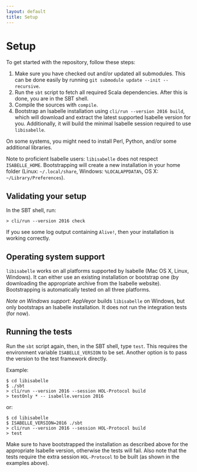 ```yaml
---
layout: default
title: Setup
---
```


# Setup

To get started with the repository, follow these steps:

1. Make sure you have checked out and/or updated all submodules.
   This can be done easily by running `git submodule update --init --recursive`.
2. Run the `sbt` script to fetch all required Scala dependencies.
   After this is done, you are in the SBT shell.
3. Compile the sources with `compile`.
4. Bootstrap an Isabelle installation using `cli/run --version 2016 build`, which will download and extract the latest supported Isabelle version for you.
   Additionally, it will build the minimal Isabelle session required to use `libisabelle`.

On some systems, you might need to install Perl, Python, and/or some additional libraries.

Note to proficient Isabelle users:
`libisabelle` does not respect `ISABELLE_HOME`.
Bootstrapping will create a new installation in your home folder (Linux: `~/.local/share`, Windows: `%LOCALAPPDATA%`, OS X: `~/Library/Preferences`).

## Validating your setup

In the SBT shell, run:

```
> cli/run --version 2016 check
```

If you see some log output containing `Alive!`, then your installation is working correctly.

## Operating system support

`libisabelle` works on all platforms supported by Isabelle (Mac OS X, Linux, Windows).
It can either use an existing installation or bootstrap one (by downloading the appropriate archive from the Isabelle website).
Bootstrapping is automatically tested on all three platforms.

_Note on Windows support:_
AppVeyor builds `libisabelle` on Windows, but only bootstraps an Isabelle installation.
It does not run the integration tests (for now).

## Running the tests

Run the `sbt` script again, then, in the SBT shell, type `test`.
This requires the environment variable `ISABELLE_VERSION` to be set.
Another option is to pass the version to the test framework directly.

Example:

```
$ cd libisabelle
$ ./sbt
> cli/run --version 2016 --session HOL-Protocol build
> testOnly * -- isabelle.version 2016
```

or:

```
$ cd libisabelle
$ ISABELLE_VERSION=2016 ./sbt
> cli/run --version 2016 --session HOL-Protocol build
> test
```

Make sure to have bootstrapped the installation as described above for the appropriate Isabelle version, otherwise the tests will fail.
Also note that the tests require the extra session `HOL-Protocol` to be built (as shown in the examples above).
